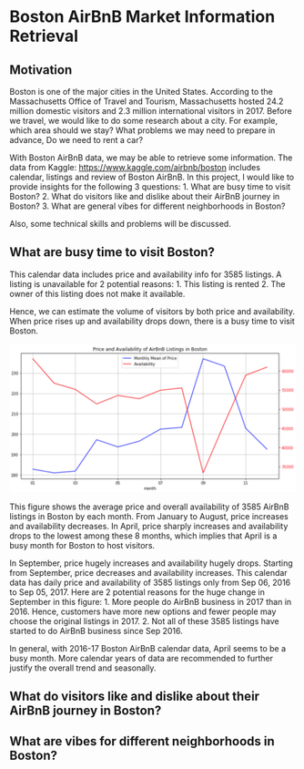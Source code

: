 # Boston AirBnB Market Information Retrieval

## Motivation
Boston is one of the major cities in the United States. According to the Massachusetts Office of Travel and Tourism, Massachusetts hosted 24.2 million domestic visitors and 2.3 million international visitors in 2017. Before we travel, we would like to do some research about a city. For example, which area should we stay? What problems we may need to prepare in advance, Do we need to rent a car? 

With Boston AirBnB data, we may be able to retrieve some information. The data from Kaggle: https://www.kaggle.com/airbnb/boston includes calendar, listings and review of Boston AirBnB. In this project, I would like to provide insights for the following 3 questions:
	1. What are busy time to visit Boston?
	2. What do visitors like and dislike about their AirBnB journey in Boston?
	3. What are general vibes for different neighborhoods in Boston?
  
Also, some technical skills and problems will be discussed.

## What are busy time to visit Boston?
This calendar data includes price and availability info for 3585 listings. A listing is unavailable for 2 potential reasons:
	1. This listing is rented
	2. The owner of this listing does not make it available.

Hence, we can estimate the volume of visitors by both price and availability. When price rises up and availability drops down, there is a busy time to visit Boston.

![monthly_volume.png](image/monthly_volume.png)

This figure shows the average price and overall availability of 3585 AirBnB listings in Boston by each month. From January to August, price increases and availability decreases. In April, price sharply increases and availability drops to the lowest among these 8 months, which implies that April is a busy month for Boston to host visitors.

In September, price hugely increases and availability hugely drops. Starting from September, price decreases and availability increases. This calendar data has daily price and availability of 3585 listings only from Sep 06, 2016 to Sep 05, 2017. Here are 2 potential reasons for the huge change in September in this figure:
	1. More people do AirBnB business in 2017 than in 2016. Hence, customers have more new options and fewer people may choose the original listings in 2017.
	2. Not all of these 3585 listings have started to do AirBnB business since Sep 2016.

In general, with 2016-17 Boston AirBnB calendar data, April seems to be a busy month. More calendar years of data are recommended to further justify the overall trend and seasonally. 

## What do visitors like and dislike about their AirBnB journey in Boston?

## What are vibes for different neighborhoods in Boston?
